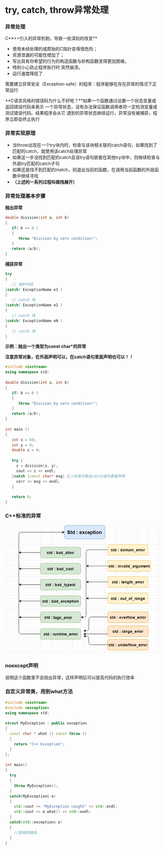 # try, catch, throw异常处理

### 异常处理

C**++引入的异常机制，导致一些深刻的改变**

* 使用未经处理的或原始的C指针变得很危险；
* 资源泄漏的可能性增加了；
* 写出具有你希望的行为的构造函数与析构函数变得更加困难。
* 特别小心防止程序执行时 突然崩溃。
* 运行速度降低了

需要建立异常安全（Exception-safe）的程序：程序能够在存在异常的情况下正常运行

**C语言风格的错误码为什么不好呢？**如果一个函数通过设置一个状态变量或返回错误代码来表示 一个异常状态，没有办法保证函数调用者将一定检测变量或测试错误代码。结果程序会从它 遇到的异常状态继续运行，异常没有被捕获，程序立即会终止执行

### 异常实现原理

* 当throw出现在一个try块内时，检查与该块相关联的catch语句，如果找到了匹配的catch，就使用该catch处理异常
* 如果这一步没找到匹配的catch且该try语句嵌套在其他try块中，则继续检查与外层try匹配的catch子句
* 如果还是找不到匹配的match，则退出当前的函数，在调用当前函数的外层函数中继续寻找
* **（上述的一系列过程叫做栈展开）**

### 异常处理基本步骤

**抛出异常**

```cpp
double division(int a, int b)
{
   if( b == 0 )
   {
      throw "Division by zero condition!";
   }
   return (a/b);
}
```

**捕获异常**

```cpp
try
{
   // 保护代码
}catch( ExceptionName e1 )
{
   // catch 块
}catch( ExceptionName e2 )
{
   // catch 块
}catch( ExceptionName eN )
{
   // catch 块
}
```

**示例：抛出一个类型为const char\*的异常**

**注意异常对象，在外面声明可以，在catch语句里面声明也可以！！**

```cpp
#include <iostream>
using namespace std;
 
double division(int a, int b)
{
   if( b == 0 )
   {
      throw "Division by zero condition!";
   }
   return (a/b);
}
 
int main ()
{
   int x = 50;
   int y = 0;
   double z = 0;
 
   try {
     z = division(x, y);
     cout << z << endl;
   }catch (const char* msg) {//异常对象在catch语句里面声明
     cerr << msg << endl;
   }
 
   return 0;
}
```

### C++标准的异常

![](../.gitbook/assets/exceptions_in_cpp.png)

### noexcept声明

说明这个函数里不会抛出异常，这样声明后可以提高代码的执行效率

### 自定义异常类，用到what方法

```cpp
#include <iostream>
#include <exception>
using namespace std;
 
struct MyException : public exception
{
  const char * what () const throw ()
  {
    return "C++ Exception";
  }
};
 
int main()
{
  try
  {
    throw MyException();
  }
  catch(MyException& e)
  {
    std::cout << "MyException caught" << std::endl;
    std::cout << e.what() << std::endl;
  }
  catch(std::exception& e)
  {
    //其他的错误
  }
}
```

